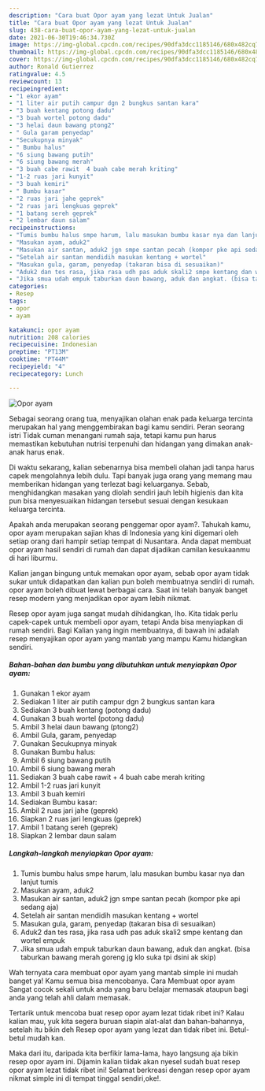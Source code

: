 ```yaml
---
description: "Cara buat Opor ayam yang lezat Untuk Jualan"
title: "Cara buat Opor ayam yang lezat Untuk Jualan"
slug: 438-cara-buat-opor-ayam-yang-lezat-untuk-jualan
date: 2021-06-30T19:46:34.730Z
image: https://img-global.cpcdn.com/recipes/90dfa3dcc1185146/680x482cq70/opor-ayam-foto-resep-utama.jpg
thumbnail: https://img-global.cpcdn.com/recipes/90dfa3dcc1185146/680x482cq70/opor-ayam-foto-resep-utama.jpg
cover: https://img-global.cpcdn.com/recipes/90dfa3dcc1185146/680x482cq70/opor-ayam-foto-resep-utama.jpg
author: Ronald Gutierrez
ratingvalue: 4.5
reviewcount: 13
recipeingredient:
- "1 ekor ayam"
- "1 liter air putih campur dgn 2 bungkus santan kara"
- "3 buah kentang potong dadu"
- "3 buah wortel potong dadu"
- "3 helai daun bawang ptong2"
- " Gula garam penyedap"
- "Secukupnya minyak"
- " Bumbu halus"
- "6 siung bawang putih"
- "6 siung bawang merah"
- "3 buah cabe rawit  4 buah cabe merah kriting"
- "1-2 ruas jari kunyit"
- "3 buah kemiri"
- " Bumbu kasar"
- "2 ruas jari jahe geprek"
- "2 ruas jari lengkuas geprek"
- "1 batang sereh geprek"
- "2 lembar daun salam"
recipeinstructions:
- "Tumis bumbu halus smpe harum, lalu masukan bumbu kasar nya dan lanjut tumis"
- "Masukan ayam, aduk2"
- "Masukan air santan, aduk2 jgn smpe santan pecah (kompor pke api sedang aja)"
- "Setelah air santan mendidih masukan kentang + wortel"
- "Masukan gula, garam, penyedap (takaran bisa di sesuaikan)"
- "Aduk2 dan tes rasa, jika rasa udh pas aduk skali2 smpe kentang dan wortel empuk"
- "Jika smua udah empuk taburkan daun bawang, aduk dan angkat. (bisa taburkan bawang merah goreng jg klo suka tpi dsini ak skip)"
categories:
- Resep
tags:
- opor
- ayam

katakunci: opor ayam 
nutrition: 208 calories
recipecuisine: Indonesian
preptime: "PT13M"
cooktime: "PT44M"
recipeyield: "4"
recipecategory: Lunch

---
```



![Opor ayam](https://img-global.cpcdn.com/recipes/90dfa3dcc1185146/680x482cq70/opor-ayam-foto-resep-utama.jpg)

Sebagai seorang orang tua, menyajikan olahan enak pada keluarga tercinta merupakan hal yang menggembirakan bagi kamu sendiri. Peran seorang istri Tidak cuman menangani rumah saja, tetapi kamu pun harus memastikan kebutuhan nutrisi terpenuhi dan hidangan yang dimakan anak-anak harus enak.

Di waktu  sekarang, kalian sebenarnya bisa membeli olahan jadi tanpa harus capek mengolahnya lebih dulu. Tapi banyak juga orang yang memang mau memberikan hidangan yang terlezat bagi keluarganya. Sebab, menghidangkan masakan yang diolah sendiri jauh lebih higienis dan kita pun bisa menyesuaikan hidangan tersebut sesuai dengan kesukaan keluarga tercinta. 



Apakah anda merupakan seorang penggemar opor ayam?. Tahukah kamu, opor ayam merupakan sajian khas di Indonesia yang kini digemari oleh setiap orang dari hampir setiap tempat di Nusantara. Anda dapat membuat opor ayam hasil sendiri di rumah dan dapat dijadikan camilan kesukaanmu di hari liburmu.

Kalian jangan bingung untuk memakan opor ayam, sebab opor ayam tidak sukar untuk didapatkan dan kalian pun boleh membuatnya sendiri di rumah. opor ayam boleh dibuat lewat berbagai cara. Saat ini telah banyak banget resep modern yang menjadikan opor ayam lebih nikmat.

Resep opor ayam juga sangat mudah dihidangkan, lho. Kita tidak perlu capek-capek untuk membeli opor ayam, tetapi Anda bisa menyiapkan di rumah sendiri. Bagi Kalian yang ingin membuatnya, di bawah ini adalah resep menyajikan opor ayam yang mantab yang mampu Kamu hidangkan sendiri.

<!--inarticleads1-->

##### Bahan-bahan dan bumbu yang dibutuhkan untuk menyiapkan Opor ayam:

1. Gunakan 1 ekor ayam
1. Sediakan 1 liter air putih campur dgn 2 bungkus santan kara
1. Sediakan 3 buah kentang (potong dadu)
1. Gunakan 3 buah wortel (potong dadu)
1. Ambil 3 helai daun bawang (ptong2)
1. Ambil  Gula, garam, penyedap
1. Gunakan Secukupnya minyak
1. Gunakan  Bumbu halus:
1. Ambil 6 siung bawang putih
1. Ambil 6 siung bawang merah
1. Sediakan 3 buah cabe rawit + 4 buah cabe merah kriting
1. Ambil 1-2 ruas jari kunyit
1. Ambil 3 buah kemiri
1. Sediakan  Bumbu kasar:
1. Ambil 2 ruas jari jahe (geprek)
1. Siapkan 2 ruas jari lengkuas (geprek)
1. Ambil 1 batang sereh (geprek)
1. Siapkan 2 lembar daun salam




<!--inarticleads2-->

##### Langkah-langkah menyiapkan Opor ayam:

1. Tumis bumbu halus smpe harum, lalu masukan bumbu kasar nya dan lanjut tumis
1. Masukan ayam, aduk2
1. Masukan air santan, aduk2 jgn smpe santan pecah (kompor pke api sedang aja)
1. Setelah air santan mendidih masukan kentang + wortel
1. Masukan gula, garam, penyedap (takaran bisa di sesuaikan)
1. Aduk2 dan tes rasa, jika rasa udh pas aduk skali2 smpe kentang dan wortel empuk
1. Jika smua udah empuk taburkan daun bawang, aduk dan angkat. (bisa taburkan bawang merah goreng jg klo suka tpi dsini ak skip)




Wah ternyata cara membuat opor ayam yang mantab simple ini mudah banget ya! Kamu semua bisa mencobanya. Cara Membuat opor ayam Sangat cocok sekali untuk anda yang baru belajar memasak ataupun bagi anda yang telah ahli dalam memasak.

Tertarik untuk mencoba buat resep opor ayam lezat tidak ribet ini? Kalau kalian mau, yuk kita segera buruan siapin alat-alat dan bahan-bahannya, setelah itu bikin deh Resep opor ayam yang lezat dan tidak ribet ini. Betul-betul mudah kan. 

Maka dari itu, daripada kita berfikir lama-lama, hayo langsung aja bikin resep opor ayam ini. Dijamin kalian tiidak akan nyesel sudah buat resep opor ayam lezat tidak ribet ini! Selamat berkreasi dengan resep opor ayam nikmat simple ini di tempat tinggal sendiri,oke!.

